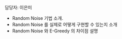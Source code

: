 담당자: 이은미

* Random Noise 기법 소개.
* Random Noise 를 실제로 어떻게 구현할 수 있는지 소개
* Random Noise 와 E-Greedy 의 차이점 설명